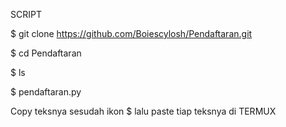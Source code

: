 SCRIPT 

$ git clone https://github.com/Boiescylosh/Pendaftaran.git

$ cd Pendaftaran

$ ls

$ pendaftaran.py

Copy teksnya sesudah ikon $ lalu paste tiap teksnya di TERMUX
